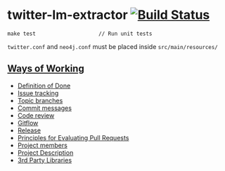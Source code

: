 # twitter-lm-extractor [![Build Status](http://178.62.93.118:8080/job/twitter-lm-extractor/badge/icon)](http://178.62.93.118:8080/job/twitter-lm-extractor/)

```
make test                    // Run unit tests
```

`twitter.conf` and `neo4j.conf` must be placed inside `src/main/resources/`



## [Ways of Working](../documentation/docs/ways-of-working.md)

* [Definition of Done](../documentation/docs/ways-of-working.md#markdown-header-definition-of-done)
* [Issue tracking](../documentation/docs/ways-of-working.md#markdown-header-issue-tracking)
* [Topic branches](../documentation/docs/ways-of-working.md#markdown-header-topic-branches)
* [Commit messages](../documentation/docs/ways-of-working.md#markdown-header-commit-messages)
* [Code review](../documentation/docs/ways-of-working.md#markdown-header-code-review)
* [Gitflow](../documentation/docs/ways-of-working.md#markdown-header-gitflow)
* [Release](../documentation/docs/ways-of-working.md#markdown-header-release)
* [Principles for Evaluating Pull Requests](../documentation/docs/pull-request-evaluation.md)
* [Project members](../documentation/docs/project-members.md)
* [Project Description](../documentation/README.md#markdown-header-project-description)
* [3rd Party Libraries](../documentation/docs/3rd-party-libs.md)

